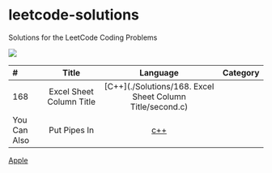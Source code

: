 # leetcode-solutions
Solutions for the LeetCode Coding Problems


<img src="https://miro.medium.com/max/828/1*SaeiqEJxjJ1-2XNXgEtiLw.png"/>

|   #      |  Title     |  Language     |  Category    |
| :------------- | :----------: | :-----------: |-----------:  |
|  168 | Excel Sheet Column Title   |  [C++](./Solutions/168. Excel Sheet Column Title/second.c)  | |
| You Can Also   | Put Pipes In |  [c++](http:apple.com)| | |


 [Apple](http:apple.com)
